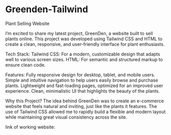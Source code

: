 # Greenden-Tailwind
Plant Selling Website

I’m excited to share my latest project, GreenDen, a website built to sell plants online. This project was developed using Tailwind CSS and HTML to create a clean, responsive, and user-friendly interface for plant enthusiasts.

Tech Stack:
Tailwind CSS: For a modern, customizable design that adapts well to various screen sizes.
HTML: For semantic and structured markup to ensure clean code.

Features:
Fully responsive design for desktop, tablet, and mobile users.
Simple and intuitive navigation to help users easily browse and purchase plants.
Lightweight and fast-loading pages, optimized for an improved user experience.
Clean, minimalistic UI that highlights the beauty of the plants.

Why this Project?
The idea behind GreenDen was to create an e-commerce website that feels natural and inviting, just like the plants it features. The use of Tailwind CSS allowed me to rapidly build a flexible and modern layout while maintaining great visual consistency across the site.

link of working website:



